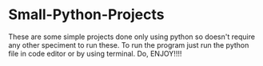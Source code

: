 # Small-Python-Projects
These are some simple projects done only using python so doesn't require any other speciment to run these.
To run the program just run the python file in code editor or by using terminal.
Do, ENJOY!!!!
